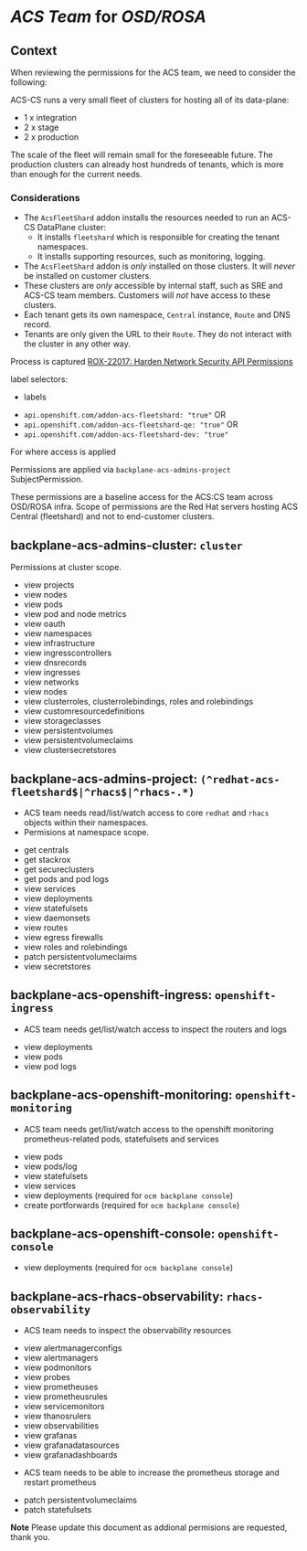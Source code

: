 # *ACS Team* for *OSD/ROSA*

## Context

When reviewing the permissions for the ACS team, we need to consider the following:

ACS-CS runs a very small fleet of clusters for hosting all of its data-plane:
- 1 x integration
- 2 x stage
- 2 x production

The scale of the fleet will remain small for the foreseeable future.
The production clusters can already host hundreds of tenants, which is more
than enough for the current needs.

### Considerations
- The `AcsFleetShard` addon installs the resources needed to run an ACS-CS DataPlane cluster:
  - It installs `fleetshard` which is responsible for creating the tenant namespaces.
  - It installs supporting resources, such as monitoring, logging.
- The `AcsFleetShard` addon is *only* installed on those clusters. It will *never* be installed on customer clusters.
- These clusters are *only* accessible by internal staff, such as SRE and ACS-CS team members. Customers will *not* have access to these clusters.
- Each tenant gets its own namespace, `Central` instance, `Route` and DNS record.
- Tenants are only given the URL to their `Route`. They do not interact with the cluster in any other way.

Process is captured [ROX-22017: Harden Network Security API Permissions](https://docs.google.com/document/d/1lyzFjK51py6o62zS5ErPFLbCNVJfq4e5PvVI2Y2z0Mg/edit)

label selectors:
* labels
- `api.openshift.com/addon-acs-fleetshard: "true"` OR
- `api.openshift.com/addon-acs-fleetshard-qe: "true"` OR
- `api.openshift.com/addon-acs-fleetshard-dev: "true"`

For where access is applied

Permissions are applied via `backplane-acs-admins-project` SubjectPermission.

These permissions are a baseline access for the ACS:CS team across OSD/ROSA infra.  Scope of permissions are the Red Hat servers hosting ACS Central (fleetshard) and not to end-customer clusters.

## backplane-acs-admins-cluster: `cluster`
Permissions at cluster scope.

* view projects
* view nodes
* view pods
* view pod and node metrics
* view oauth
* view namespaces
* view infrastructure
* view ingresscontrollers
* view dnsrecords
* view ingresses
* view networks
* view nodes
* view clusterroles, clusterrolebindings, roles and rolebindings
* view customresourcedefinitions
* view storageclasses
* view persistentvolumes
* view persistentvolumeclaims
* view clustersecretstores

## backplane-acs-admins-project: `(^redhat-acs-fleetshard$|^rhacs$|^rhacs-.*)`
- ACS team needs read/list/watch access to core `redhat` and `rhacs` objects within their namespaces.
- Permisions at namespace scope.

* get centrals
* get stackrox
* get secureclusters
* get pods and pod logs
* view services
* view deployments
* view statefulsets
* view daemonsets
* view routes
* view egress firewalls
* view roles and rolebindings
* patch persistentvolumeclaims
* view secretstores

## backplane-acs-openshift-ingress: `openshift-ingress`

- ACS team needs get/list/watch access to inspect the routers and logs

* view deployments
* view pods
* view pod logs

## backplane-acs-openshift-monitoring: `openshift-monitoring`

- ACS team needs get/list/watch access to the openshift monitoring prometheus-related pods, statefulsets and services

* view pods
* view pods/log
* view statefulsets
* view services
* view deployments (required for `ocm backplane console`)
* create portforwards (required for `ocm backplane console`)

## backplane-acs-openshift-console: `openshift-console`

* view deployments (required for `ocm backplane console`)

## backplane-acs-rhacs-observability: `rhacs-observability`

- ACS team needs to inspect the observability resources

* view alertmanagerconfigs
* view alertmanagers
* view podmonitors
* view probes
* view prometheuses
* view prometheusrules
* view servicemonitors
* view thanosrulers
* view observabilities
* view grafanas
* view grafanadatasources
* view grafanadashboards

- ACS team needs to be able to increase the prometheus storage and restart prometheus

* patch persistentvolumeclaims
* patch statefulsets

**Note** Please update this document as addional permisions are requested, thank you.